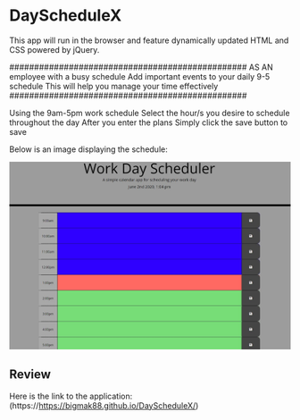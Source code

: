 # DayScheduleX

This app will run in the browser and feature dynamically updated HTML and CSS powered by jQuery.

################################################
AS AN employee with a busy schedule
Add important events to your daily 9-5 schedule
This will help you manage your time effectively
################################################

Using the 9am-5pm work schedule
Select the hour/s you desire to schedule throughout the day
After you enter the plans
Simply click the save button to save

Below is an image displaying the schedule:

![](sample.jpg)

## Review

Here is the link to the application:
(https://https://bigmak88.github.io/DayScheduleX/)
